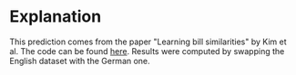 # Explanation

This prediction comes from the paper "Learning bill similarities" by Kim et al. The code can be found [here](https://github.com/hikoseon12/learning-bill-similarity). Results were computed by swapping the English dataset with the German one.